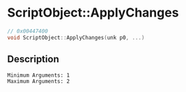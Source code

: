 # ScriptObject::ApplyChanges
```c
// 0x00447400
void ScriptObject::ApplyChanges(unk p0, ...)
```
## Description
```
Minimum Arguments: 1
Maximum Arguments: 2
```

